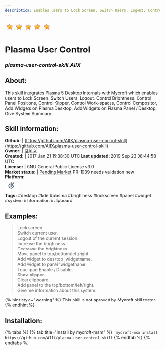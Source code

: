 ```yaml
---    
description: Enables users to Lock Screen, Switch Users, Logout, Control Brightness, Control Panel Positions, Control Klipper, Control Workspaces, Control Compisitor, Add Widgets on Plasma Desktop  
---    
```

![](../.gitbook/assets/star.png)![](../.gitbook/assets/star.png)![](../.gitbook/assets/star.png)![](../.gitbook/assets/star.png)![](../.gitbook/assets/star.png)  
# Plasma User Control  
### _plasma-user-control-skill.AIIX_  
## About:  
This skill integrates Plasma 5 Desktop Internals with Mycroft which enables users to Lock Screen, Switch Users, Logout, Control Brightness, Control Panel Positions, Control Klipper, Control Work-spaces, Control Compositor, Add Widgets on Plasma Desktop, Add Widgets on Plasma Panel / Desktop, Give System Summary.

## Skill information:  
**Github:** | [https://github.com/AIIX/plasma-user-control-skill](https://github.com/AIIX/plasma-user-control-skill)  
**Owner:** | [@AIIX](https://github.com/AIIX)  
**Created:** | 2017 Jan 21 15:38:30 UTC  **Last updated:** 2019 Sep 23 08:44:58 UTC  
**License:** | GNU General Public License v3.0  
**Market status:** | [Pending Market](https://market.mycroft.ai/skill/) PR-1039 needs validation new  
**Platform:**  
 ![](../.gitbook/assets/kde.png)   
**Tags:** \#desktop \#kde \#plasma \#brightness \#lockscreen \#panel \#widget \#system \#information \#clipboard   
## Examples:  
> Lock screen.  
> Switch current user.  
> Logout of the current session.  
> Increase the brightness.  
> Decrease the brightness.  
> Move panel to top/bottom/left/right.  
> Add widget to desktop 'widgetname.  
> Add widget to panel 'widgetname.  
> Touchpad Enable / Disable.  
> Show clipper.  
> Clear clipboard.  
> Add panel to the top/bottom/left/right.  
> Give me information about this system.  
  
{% hint style="warning" %}
This skill is not aproved by Mycroft skill tester.
{% endhint %}
    
## Installation:  
{% tabs %}
{% tab title="Install by mycroft-msm" %}
``` mycroft-msm install https://github.com/AIIX/plasma-user-control-skill```
{% endtab %}
  {% endtabs %}
  